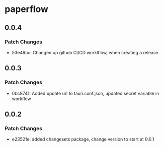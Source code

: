 # paperflow

## 0.0.4

### Patch Changes

- 53e49ac: Changed up github CI/CD worklflow, when creating a release

## 0.0.3

### Patch Changes

- 0bc8741: Added update url to tauri.conf.json, updated secret variable in workflow

## 0.0.2

### Patch Changes

- e23521e: added changesets package, change version to start at 0.0.1

